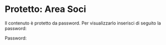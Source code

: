 Protetto: Area Soci
===================

Il contenuto è protetto da password. Per visualizzarlo inserisci di seguito la password:

Password: